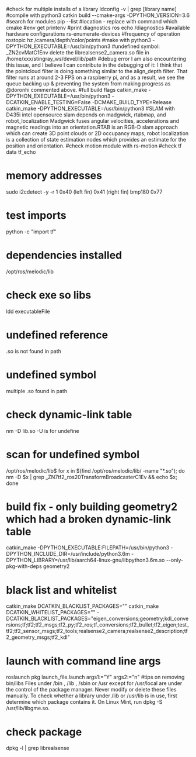 #check for multiple installs of a library
ldconfig -v | grep [library name]
#compile with python3 
catkin build --cmake-args -DPYTHON_VERSION=3.6
#search for modules
pip --list
#location - replace with command
which cmake 
#env get
printenv
#print diagnostics 
ros echo /diagnostics
#available hardware configurations
rs-enumerate-devices
#frequency of operation
rostopic hz /camera/depth/color/points
#make with python3 
-DPYTHON_EXECUTABLE=/usr/bin/python3
#undefined symbol: _ZN2cvMatC1Env
delete the librealsense2_camera.so file in /home/xxx/stingray_ws/devel/lib/path
#debug error
I am also encountering this issue, and I believe I can contribute in the debugging of it: I think that the pointcloud filter is doing something similar to the align_depth filter. That filter runs at around 2-3 FPS on a raspberry pi, and as a result, we see the queue backing up & preventing the system from making progress as @doronhi commented above.
#full build flags
catkin_make -DPYTHON_EXECUTABLE=/usr/bin/python3 -DCATKIN_ENABLE_TESTING=False -DCMAKE_BUILD_TYPE=Release
catkin_make -DPYTHON_EXECUTABLE=/usr/bin/python3
#SLAM with D435i
intel opensource slam depends on madgwick, rtabmap, and robot_localization
Madgwick fuses angular velocities, accelerations and magnetic readings into an orientation.RTAB is an RGB-D slam approach which can create 3D point clouds or 2D occupancy maps, robot localization is a collection of state estimation nodes which provides an estimate for the position and orientation. 
#check motion module with 
rs-motion
#check tf data
tf_echo
# memory addresses 
sudo i2cdetect -y -r 1
0x40 (left fin)
0x41 (right fin)
bmp180 0x77
# test imports
python -c "import tf"
# dependencies installed
/opt/ros/melodic/lib
# check exe so libs
ldd executableFile
# undefined reference 
.so is not found in path
# undefined symbol 
multiple .so found in path
# check dynamic-link table
nm -D lib.so
-U is for undefine
# scan for undefined symbol
/opt/ros/melodic/lib$ for x in $(find /opt/ros/melodic/lib/ -name "*.so"); do  nm -D $x | grep _ZN7tf2_ros20TransformBroadcasterC1Ev && echo $x; done
# build fix - only building geometry2 which had a broken dynamic-link table  
catkin_make -DPYTHON_EXECUTABLE:FILEPATH=/usr/bin/python3 -DPYTHON_INCLUDE_DIR=/usr/include/python3.6m -DPYTHON_LIBRARY=/usr/lib/aarch64-linux-gnu/libpython3.6m.so --only-pkg-with-deps geometry2
# black list and whitelist
catkin_make DCATKIN_BLACKLIST_PACKAGES=""
catkin_make DCATKIN_WHITELIST_PACKAGES=""
-DCATKIN_BLACKLIST_PACKAGES="eigen_conversions;geometry;kdl_conversions;tf;tf2;tf2_msgs;tf2_py;tf2_ros;tf_conversions;tf2_bullet;tf2_eigen;test_tf2;tf2_sensor_msgs;tf2_tools;realsense2_camera;realsense2_description;tf2_geometry_msgs;tf2_kdl"
# launch with command line args
roslaunch pkg launch_file.launch args1:="Y" args2:="n" 
#tips on removing bin/libs
Files under /bin , /lib , /sbin or /usr except for /usr/local are under the control of the package manager. Never modify or delete these files manually. To check whether a library under /lib or /usr/lib is in use, first determine which package contains it. On Linux Mint, run dpkg -S /usr/lib/libgme.so.
# check package
dpkg -l | grep librealsense
